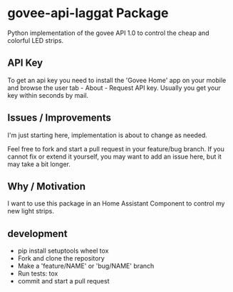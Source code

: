 # govee-api-laggat Package

Python implementation of the govee API 1.0 to control the cheap and colorful LED strips.

## API Key

To get an api key you need to install the 'Govee Home' app on your mobile and browse the user tab - About - Request API key. Usually you get your key within seconds by mail.

## Issues / Improvements

I'm just starting here, implementation is about to change as needed.

Feel free to fork and start a pull request in your feature/bug branch. If you cannot fix or extend it yourself, you may want to add an issue here, but it may take a bit longer.

## Why / Motivation

I want to use this package in an Home Assistant Component to control my new light strips.

## development

* pip install setuptools wheel tox
* Fork and clone the repository
* Make a 'feature/NAME' or 'bug/NAME' branch
* Run tests: tox
* commit and start a pull request
